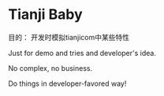 # Tianji Baby

目的： 开发时模拟tianjicom中某些特性

Just for demo and tries and developer's idea. 

No complex, no business.

Do things in developer-favored way!
